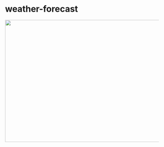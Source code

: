 # weather-forecast
<img src="https://user-images.githubusercontent.com/67802869/203385792-b4ddf5c6-c8b9-4044-a595-84986a455736.png" width=600px height=400px />
